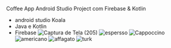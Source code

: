 Coffee App Android Studio 
Project com Firebase & Kotlin
- android studio Koala
- Java e Kotlin
- Firebase
![Captura de Tela (205)](https://github.com/user-attachments/assets/dd00ef97-f600-47cf-b80b-a4308681138f)
![espersso](https://github.com/user-attachments/assets/a2c7482e-9f44-4857-aaba-0393115413e2)
![Cappoccino](https://github.com/user-attachments/assets/4642f951-9732-4a37-a9cb-65ddede576ec)
![americano](https://github.com/user-attachments/assets/79e6958b-204c-477d-8f4e-b0bb6813ae95)
![affagato](https://github.com/user-attachments/assets/4871ab2f-018d-4368-bd54-318254441630)
![turk](https://github.com/user-attachments/assets/6bcbd19f-81f8-4cd5-afe6-268a43f5c92a)
